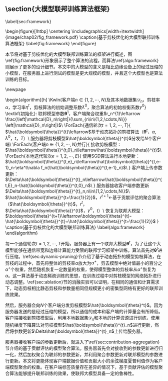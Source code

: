 ## \section{大模型联邦训练算法框架}

\label{sec:framework}

\begin{figure}[!htbp]
    \centering
    \includegraphics[width=\textwidth]{image/chap02/fig_framework.pdf}
    \caption{基于剪枝优化的大模型联邦训练算法框架}
    \label{fig:framework}
\end{figure}

本节将对基于剪枝优化的大模型联邦训练算法的框架进行概述，图\ref{fig:framework}形象展示了整个算法的流程，而算法\ref{algo:framework}则展示了更多的设计细节。本文中的大模型的含义是相比边缘设备上的经过压缩的小模型，在服务器上进行测试的模型是更大规模的模型，并且这个大模型也是算法训练的目标。

\newpage

\begin{algorithm}[h]
    \KwIn{客户端$n\in\{1,2,\cdots,N\}$及其本地数据集$\mathcal{D}_{n}$，剪枝率$\alpha$，学习率$\eta^t$，剪枝算法的初始调整系数$\lambda^0$，聚合算法的初始权衡系数$\gamma^0$}
    \textbf{初始化}: 联邦模型参数$\boldsymbol{\theta}^1$，客户端聚合权重$r_n^{1}\leftarrow \frac{\left|\mathcal{D}_n\right|}{\sum_{n\in\{1,2,\cdots,N\}} \left|\mathcal{D}_n\right|}$\\
    \ForEach{通信轮次$t=1,2,\cdots,T$}{
        $\hat{\boldsymbol{\theta}}^{t}\leftarrow$基于动态拓扑的剪枝算法（$\boldsymbol{\theta}^{t}$，$\alpha$, $\lambda^0$，$t$，$T$）\\
        服务器将剪枝模型$\hat{\boldsymbol{\theta}}^{t}$分发给$N$个客户端\\
        \ForEach{客户端$n\in\{1,2,\cdots,N\}$并行}{
            接收剪枝模型：$\hat{\boldsymbol{\theta}}^{t,0}_n\leftarrow\hat{\boldsymbol{\theta}}^{t}$\\
            \ForEach{本地迭代轮次$e=1,2,\cdots,E$}{
                使用SGD算法进行本地更新：$\hat{\boldsymbol{\theta}}^{t,e}_n\leftarrow\hat{\boldsymbol{\theta}}^{t,e-1}_n-\eta^t\nabla f_n(\hat{\boldsymbol{\theta}}^{t,e-1}_n)$\\
            }
            客户端上传参数更新：$\Delta\hat{\boldsymbol{\theta}}^{t}_n\leftarrow\hat{\boldsymbol{\theta}}^{t,E}_n-\hat{\boldsymbol{\theta}}^{t,0}_n$\\
        }
        服务器接收客户端参数更新$\Delta\hat{\boldsymbol{\theta}}^{t}_n,n\in\{1,2,\cdots,N\}$\\
        $\hat{\boldsymbol{\theta}}^{t+\frac{1}{2}}$，$r^{t+1}\leftarrow$基于贡献评估的聚合算法（$\hat{\boldsymbol{\theta}}^{t}$，$r^{t}$，$\Delta\hat{\boldsymbol{\theta}}^{t}$，$\gamma^0$，$t$）\\
        恢复为联邦大模型：$\boldsymbol{\theta}^{t+1}\leftarrow\boldsymbol{\theta}^{t}-\hat{\boldsymbol{\theta}}^{t}+\hat{\boldsymbol{\theta}}^{t+\frac{1}{2}}$
    }
    \caption{基于剪枝优化的大模型联邦训练算法}
    \label{algo:framework}
\end{algorithm}

每一个通信轮次$t=1,2,\cdots,T$开始，服务器上有一个联邦大模型$\boldsymbol{\theta}^t$，为了让这个大模型能够在通信带宽和边缘计算能力受限的联邦学习框架中训练，算法首先对$\boldsymbol{\theta}^t$进行压缩。\ref{sec:dynamic-pruning}节介绍了基于动态拓扑的模型剪枝算法，在剪枝的过程中，首先将整体的剪枝率$\alpha$放大为$\alpha^{+}$，剪去模型中绝对值最小的百分之$\alpha^{+}$个权重，然后随机恢复一定数量的权重，使得模型整体的剪枝率从$\alpha^{+}$恢复为$\alpha$。这一算法基于动态稀疏训练的思想，在训练过程中对剪枝模型的网络拓扑进行动态调整。\ref{sec:ablation}节的消融实验可以证明，在相同的通信和计算需求下，动态剪枝相比静态剪枝和参数量相同但规模更小的密集型网络有更好的联邦训练效果。

然后，服务器会向$N$个客户端分发剪枝模型$\hat{\boldsymbol{\theta}^t}$。因为服务器发送的是经过压缩的模型，所以通信的成本和客户端的计算量会有所降低。客户端接收到剪枝模型后，利用本地数据集$\mathcal{D}_{n}$和本地的计算资源进行训练，使用随机梯度下降算法对剪枝模型$\hat{\boldsymbol{\theta}}^{t}_n$进行更新，然后将参数更新$\Delta\hat{\boldsymbol{\theta}}^{t}_n$上传给服务器。

服务器接收客户端的参数更新后，就进入了\ref{sec:contribution-aggregation}节介绍的基于贡献评估的模型聚合算法。服务器首先会对接收到的参数更新进行归一化，然后加权聚合为联邦的参数更新，并利用聚合参数更新对联邦模型的参数进行更新。本文将更能体现客户端数据价值和贡献大小的余弦梯度夏普利值作为客户端模型聚合的权重。在客户端标签质量存在差异的情况下，基于贡献评估的模型聚合算法能够提升联邦训练的效果，使联邦大模型具备一定的鲁棒性。

